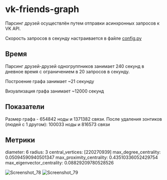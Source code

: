 # vk-friends-graph

Парсинг друзей осуществлён путем отправки асинхронных запросов к VK API.

Скорость запросов в секунду настраивается в файле [config.py](https://github.com/gregorykirillov/vk-friends-graph/blob/master/config.py)

## Время

Парсинг друзей-друзей одногруппников занимает 240 секунд в дневное время с ограничением в 20 запросов в секунду.

Построение графа занимает ~21 секунду

Визуализация графа занимает ~12000 секунд

## Показатели

Размер графа - 654842 ноды и 1371382 связи.
После удаления зонтиков (людей с 1 другом):
100033 ноды и 816573 связи

## Метрики

diameter: 6
radius: 3
central_vertices: [220270939]
max_degree_centrality: 0.05094590940501347
max_proximity_centrality: 0.43510336052429754
max_eigenvector_centrality: 0.08829209780528526

![Screenshot_78](https://user-images.githubusercontent.com/33432290/227708460-3d80a7d1-2e6b-479b-bdec-a191f6086893.png)
![Screenshot_79](https://user-images.githubusercontent.com/33432290/227708469-b2fb844d-ea6e-47ff-8adb-78ee21ad2d16.png)
